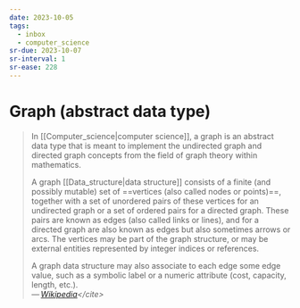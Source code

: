 ```yaml
---
date: 2023-10-05
tags:
  - inbox
  - computer_science
sr-due: 2023-10-07
sr-interval: 1
sr-ease: 228
---
```


# Graph (abstract data type)

> In [[Computer_science|computer science]], a graph is an abstract data type
> that is meant to implement the undirected graph and directed graph concepts
> from the field of graph theory within mathematics.
>
> A graph [[Data_structure|data structure]] consists of a finite (and possibly
> mutable) set of ==vertices (also called nodes or points)==, together with a
> set of unordered pairs of these vertices for an undirected graph or a set of
> ordered pairs for a directed graph. These pairs are known as edges (also
> called links or lines), and for a directed graph are also known as edges but
> also sometimes arrows or arcs. The vertices may be part of the graph
> structure, or may be external entities represented by integer indices or
> references.
>
> A graph data structure may also associate to each edge some edge value, such
> as a symbolic label or a numeric attribute (cost, capacity, length, etc.).\
> — <cite>[Wikipedia](https://en.wikipedia.org/wiki/Graph_(abstract_data_type))</cite>
